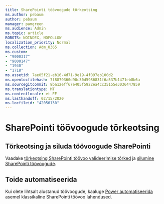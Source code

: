 ```yaml
---
title: SharePointi töövoogude tõrkeotsing
ms.author: pebaum
author: pebaum
manager: pamgreen
ms.audience: Admin
ms.topic: article
ROBOTS: NOINDEX, NOFOLLOW
localization_priority: Normal
ms.collection: Adm_O365
ms.custom:
- "9000317"
- "9000147"
- "1940"
- "1718"
ms.assetid: 7ae05f21-eb16-4d71-9e19-4f097eb100d2
ms.openlocfilehash: 7f8879360d90c30d5986831f6a537b1471eb8b6a
ms.sourcegitcommit: 8ba12eff67e405f5922ea4cc35155e3036447859
ms.translationtype: MT
ms.contentlocale: et-EE
ms.lasthandoff: 02/15/2020
ms.locfileid: "42056130"
---
```

# <a name="troubleshoot-workflows-in-sharepoint"></a>SharePointi töövoogude tõrkeotsing

## <a name="troubleshoot-and-debug-workflows-in-sharepoint"></a>Tõrkeotsing ja siluda töövoogude SharePointi

Vaadake [tõrkeotsing SharePointi töövoo valideerimise tõrked](https://docs.microsoft.com/sharepoint/dev/general-development/troubleshooting-sharepoint-server-workflow-validation-errors-in-visio) ja [silumine SharePointi töövoogude](https://docs.microsoft.com/sharepoint/dev/general-development/debugging-sharepoint-server-workflows).

## <a name="power-automate"></a>Toide automatiseerida

Kui olete lihtsalt alustanud töövoogude, kaaluge [Power automatiseerida](https://docs.microsoft.com/power-automate/modern-approvals) asemel klassikaline SharePointi töövoo lahendused.

